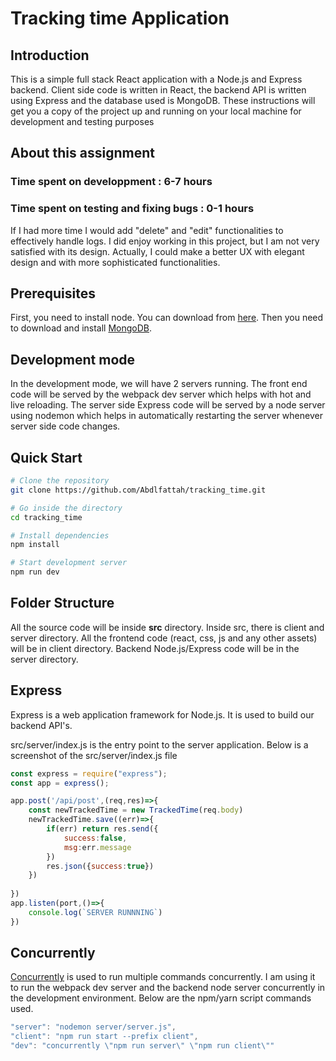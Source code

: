 # Tracking time Application



## Introduction
This is a simple full stack React application with a Node.js and Express backend. Client side code is written in React, the backend API is written using Express and the database used is MongoDB.
These instructions will get you a copy of the project up and running on your local machine for development and testing purposes

## About this assignment
### Time spent on developpment : 6-7 hours
### Time spent on testing and fixing bugs : 0-1 hours
If I had more time I would add "delete" and "edit" functionalities to effectively handle logs. I did enjoy working in this project, but I am not very satisfied with its design. Actually, I could make a better UX with elegant design and with more sophisticated functionalities.

### 

## Prerequisites

First, you need to install node. You can download from [here](https://nodejs.org/en/).
Then you need to download and install [MongoDB](https://www.mongodb.com/).

## Development mode
In the development mode, we will have 2 servers running. The front end code will be served by the webpack dev server which helps with hot and live reloading. The server side Express code will be served by a node server using nodemon which helps in automatically restarting the server whenever server side code changes.

## Quick Start
```bash
# Clone the repository
git clone https://github.com/Abdlfattah/tracking_time.git

# Go inside the directory
cd tracking_time

# Install dependencies
npm install

# Start development server
npm run dev
```

## Folder Structure
All the source code will be inside **src** directory. Inside src, there is client and server directory. All the frontend code (react, css, js and any other assets) will be in client directory. Backend Node.js/Express code will be in the server directory.

## Express

Express is a web application framework for Node.js. It is used to build our backend API's.

src/server/index.js is the entry point to the server application. Below is a screenshot of the src/server/index.js file

```javascript
const express = require("express");
const app = express();

app.post('/api/post',(req,res)=>{
    const newTrackedTime = new TrackedTime(req.body)
    newTrackedTime.save((err)=>{
        if(err) return res.send({
            success:false,
            msg:err.message
        })
        res.json({success:true})
    })
    
})
app.listen(port,()=>{
    console.log(`SERVER RUNNNING`)
})
```

## Concurrently
[Concurrently](https://github.com/kimmobrunfeldt/concurrently) is used to run multiple commands concurrently. I am using it to run the webpack dev server and the backend node server concurrently in the development environment. Below are the npm/yarn script commands used.

```javascript
"server": "nodemon server/server.js",
"client": "npm run start --prefix client",
"dev": "concurrently \"npm run server\" \"npm run client\""
```

